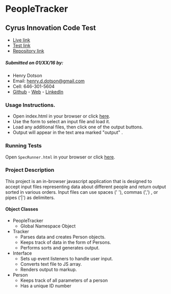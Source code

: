 # PeopleTracker
## Cyrus Innovation Code Test
 - [Live link]
 - [Test link]
 - [Repository link]

##### Submitted on 01/XX/16 by:
  - Henry Dotson
  - Email: henry.d.dotson@gmail.com
  - Cell: 646-301-5604
  - [Github] - [Web] - [LinkedIn]

### Usage Instructions.
  - Open index.html in your browser or click [here][Live Link].
  - Use the form to select an input file and load it.
  - Load any additional files, then click one of the output buttons.
  - Output will appear in the text area marked "output" .



### Running Tests
  Open `SpecRunner.html` in your browser or click [here][Test Link].



### Project Description

This project is an in-browser javascript application that is designed to accept
input files representing data about different people and return output sorted in
various orders. Input files can use spaces (' '), commas (',') , or pipes ('|')
as delimiters.

#### Object Classes

- PeopleTracker
  - Global Namespace Object
- Tracker
  - Parses data and creates Person objects.
  - Keeps track of data in the form of Persons.
  - Performs sorts and generates output.
- Interface
  - Sets up event listeners to handle user input.
  - Converts text file to JS array.
  - Renders output to markup.
- Person
  - Keeps track of all parameters of a person
  - Has a unique ID number

[Github]: https://github.com/l3iodeez
[LinkedIn]: https://www.linkedin.com/in/henry-dotson-5511718
[Web]: http://www.hdotson.com
[Live Link]: http://www.hdotson.com/cyrus-test
[Test Link]: http://www.hdotson.com/cyrus-test/SpecRunner.html
[Repository link]: https://github.com/l3iodeez/cyrus-test
